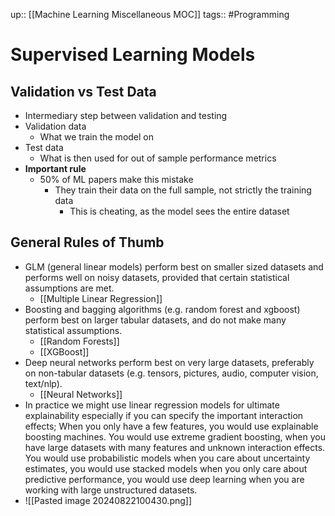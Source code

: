 up:: [[Machine Learning Miscellaneous MOC]]
tags:: #Programming 
# Supervised Learning Models
## Validation vs Test Data
- Intermediary step between validation and testing
- Validation data
	- What we train the model on
- Test data
	- What is then used for out of sample performance metrics
- **Important rule**
	- 50% of ML papers make this mistake
		- They train their data on the full sample, not strictly the training data
			- This is cheating, as the model sees the entire dataset
## General Rules of Thumb
- GLM (general linear models) perform best on smaller sized datasets and performs well on noisy datasets, provided that certain statistical assumptions are met.
	- [[Multiple Linear Regression]]
- Boosting and bagging algorithms (e.g. random forest and xgboost) perform best on larger tabular datasets, and do not make many statistical assumptions.
	- [[Random Forests]]
	- [[XGBoost]]
- Deep neural networks perform best on very large datasets, preferably on non-tabular datasets (e.g. tensors, pictures, audio, computer vision, text/nlp).
	- [[Neural Networks]]
- In practice we might use linear regression models for ultimate explainability especially if you can specify the important interaction effects; When you only have a few features, you would use explainable boosting machines. You would use extreme gradient boosting, when you have large datasets with many features and unknown interaction effects. You would use probabilistic models when you care about uncertainty estimates, you would use stacked models when you only care about predictive performance, you would use deep learning when you are working with large unstructured datasets.
- ![[Pasted image 20240822100430.png]]